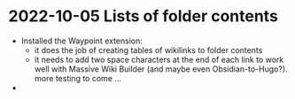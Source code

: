 # 2022-10-05 Lists of folder contents

- Installed the Waypoint extension:
	- it does the job of creating tables of wikilinks to folder contents
	- it needs to add two space characters at the end of each link to work well with Massive Wiki Builder (and maybe even Obsidian-to-Hugo?). more testing to come ...
- 